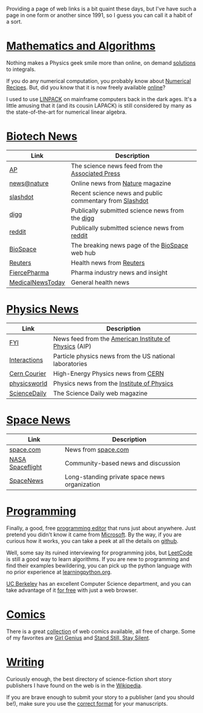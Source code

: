 Providing a page of web links is a bit quaint these days,
but I've have such a page in one form or another since 1991, 
so I guess you can call it a habit of a sort.

# [Mathematics and Algorithms](#math)

Nothing makes a Physics geek smile more than online, on demand
[solutions](https://www.wolframalpha.com/calculators/integral-calculator/) to integrals.

If you do any numerical computation, you probably know about
[Numerical Recipes](https://www.amazon.com/Numerical-Recipes-3rd-Scientific-Computing/dp/0521880688). 
But, did you know that it is now freely available 
[online](http://numerical.recipes/)?

I used to use [LINPACK](https://en.wikipedia.org/wiki/LINPACK) on mainframe computers 
back in the dark ages. It's a little amusing that it (and its cousin LAPACK) is still 
considered by many as the state-of-the-art for numerical linear algebra.

# [Biotech News](#biotech)


| Link | Description |
| ----- | ----- |
| [AP](https://www.apnews.com/Science) | The science news feed from the [Associated Press](https://www.ap.org/en-us/) |
| [news@nature](https://www.nature.com/news) | Online news from [Nature](https://www.nature.com/) magazine |
| [slashdot](https://science.slashdot.org/)  | Recent science news and public commentary from [Slashdot](https://slashdot.org/) |
| [digg](https://www.digg.com/channel/science) | Publically submitted science news from the [digg](https://www.digg.com/) |
| [reddit](https://www.reddit.com/r/science/) | Publically submitted science news from [reddit](https://www.reddit.com/) |
| [BioSpace](https://www.biospace.com/news/#breakingnews) | The breaking news page of the [BioSpace](https://www.biospace.com/) web hub |
| [Reuters](https://www.reuters.com/news/health) | Health news from [Reuters](https://www.reuters.com/) |
| [FiercePharma](https://www.fiercepharma.com/) | Pharma industry news and insight |
| [MedicalNewsToday](https://www.medicalnewstoday.com/) | General health news |

# [Physics News](#physics)

| Link | Description |
| ----- | ----- |
| [FYI](https://www.aip.org/fyi) | News feed from the [American Institute of Physics](https://www.aip.org/) (AIP) |
| [Interactions](https://www.interactions.org/) | Particle physics news from the US national laboratories |
| [Cern Courier](https://cerncourier.com/) | High-Energy Physics news from [CERN](https://home.cern/) |
| [physicsworld](https://physicsworld.com/) | Physics news from the [Institute of Physics](http://www.iop.org/) |
| [ScienceDaily](https://www.sciencedaily.com/) | The Science Daily web magazine |

# [Space News](#space)

| Link | Description |
| ----- | ----- |
| [space.com](https://www.space.com/news) | News from [space.com](https://www.space.com/) |
| [NASA Spaceflight](https://www.nasaspaceflight.com) | Community-based news and discussion |
| [SpaceNews](https://spacenews.com) | Long-standing private space news organization |

# [Programming](programming)

Finally, a good, free [programming editor](https://code.visualstudio.com/) that runs just about
anywhere. Just pretend you didn't know it came from [Microsoft](https://www.microsoft.com/).
By the way, if you are curious how it works, you can take a peek at all the
details on [github](https://github.com/microsoft/vscode).

Well, some say its ruined interviewing for programming jobs, but [LeetCode](https://leetcode.com/)
is still a good way to learn algorithms. If you are new to programming and find their
examples bewildering, you can pick up the python language with no prior experience at
[learningpython.org](https://www.learnpython.org/).

[UC Berkeley](https://bootcamp.berkeley.edu/) has an excellent Computer Science department, 
and you can take advantage of it [for free](https://bootcamp.berkeley.edu/coding/online/landing)
with just a web browser.

# [Comics](#comics)

There is a great [collection](https://hiveworkscomics.com/) of web comics available, 
all free of charge. Some of my favorites are [Girl Genius](http://www.girlgeniusonline.com/comic.php#.XWszRi2ZOL4) 
and [Stand Still, Stay Silent](http://www.sssscomic.com/).

# [Writing](#social)

Curiously enough, the best directory of science-fiction short story publishers I have found on the web is 
in the [Wikipedia](http://en.wikipedia.org/wiki/Science_fiction_magazine).

If you are brave enough to submit your story to a publisher (and you should be!), make 
sure you use the [correct format](http://www.sfwa.org/category/manuscript-formatting/) for your manuscripts.

